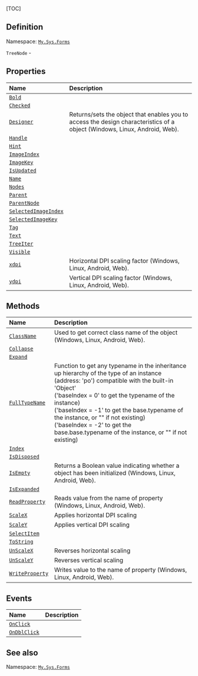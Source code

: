 [TOC]
## Definition
Namespace: [`My.Sys.Forms`](My.Sys.Forms.md)

`TreeNode` - 

## Properties
|Name|Description|
| :------------ | :------------ |
|[`Bold`]("TreeNode.Bold.md")||
|[`Checked`]("TreeNode.Checked.md")||
|[`Designer`]("My.Sys.Object.Designer.md")|Returns/sets the object that enables you to access the design characteristics of a object (Windows, Linux, Android, Web).|
|[`Handle`]("TreeNode.Handle.md")||
|[`Hint`]("TreeNode.Hint.md")||
|[`ImageIndex`]("TreeNode.ImageIndex.md")||
|[`ImageKey`]("TreeNode.ImageKey.md")||
|[`IsUpdated`]("TreeNode.IsUpdated.md")||
|[`Name`]("TreeNode.Name.md")||
|[`Nodes`]("TreeNode.Nodes.md")||
|[`Parent`]("TreeNode.Parent.md")||
|[`ParentNode`]("TreeNode.ParentNode.md")||
|[`SelectedImageIndex`]("TreeNode.SelectedImageIndex.md")||
|[`SelectedImageKey`]("TreeNode.SelectedImageKey.md")||
|[`Tag`]("TreeNode.Tag.md")||
|[`Text`]("TreeNode.Text.md")||
|[`TreeIter`]("TreeNode.TreeIter.md")||
|[`Visible`]("TreeNode.Visible.md")||
|[`xdpi`]("My.Sys.Object.xdpi.md")|Horizontal DPI scaling factor (Windows, Linux, Android, Web).|
|[`ydpi`]("My.Sys.Object.ydpi.md")|Vertical DPI scaling factor (Windows, Linux, Android, Web).|

## Methods
|Name|Description|
| :------------ | :------------ |
|[`ClassName`]("My.Sys.Object.ClassName.md")|Used to get correct class name of the object (Windows, Linux, Android, Web).|
|[`Collapse`]("TreeNode.Collapse.md")||
|[`Expand`]("TreeNode.Expand.md")||
|[`FullTypeName`]("My.Sys.Object.FullTypeName.md")|Function to get any typename in the inheritance up hierarchy of the type of an instance (address: 'po') compatible with the built-in 'Object' <br>  ('baseIndex =  0' to get the typename of the instance) <br>  ('baseIndex = -1' to get the base.typename of the instance, or "" if not existing) <br>  ('baseIndex = -2' to get the base.base.typename of the instance, or "" if not existing)|
|[`Index`]("TreeNode.Index.md")||
|[`IsDisposed`]("TreeNode.IsDisposed.md")||
|[`IsEmpty`]("My.Sys.Object.IsEmpty.md")|Returns a Boolean value indicating whether a object has been initialized (Windows, Linux, Android, Web).|
|[`IsExpanded`]("TreeNode.IsExpanded.md")||
|[`ReadProperty`]("My.Sys.Object.ReadProperty.md")|Reads value from the name of property (Windows, Linux, Android, Web).|
|[`ScaleX`]("My.Sys.Object.ScaleX.md")|Applies horizontal DPI scaling|
|[`ScaleY`]("My.Sys.Object.ScaleY.md")|Applies vertical DPI scaling|
|[`SelectItem`]("TreeNode.SelectItem.md")||
|[`ToString`]("TreeNode.ToString.md")||
|[`UnScaleX`]("My.Sys.Object.UnScaleX.md")|Reverses horizontal scaling|
|[`UnScaleY`]("My.Sys.Object.UnScaleY.md")|Reverses vertical scaling|
|[`WriteProperty`]("My.Sys.Object.WriteProperty.md")|Writes value to the name of property (Windows, Linux, Android, Web).|
## Events
|Name|Description|
| :------------ | :------------ |
|[`OnClick`]("TreeNode.OnClick.md") ||
|[`OnDblClick`]("TreeNode.OnDblClick.md") ||
## See also
Namespace: [`My.Sys.Forms`](My.Sys.Forms.md)
